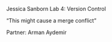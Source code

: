 Jessica Sanborn
Lab 4: Version Control


“This might cause a merge conflict”


Partner:
	Arman Aydemir

